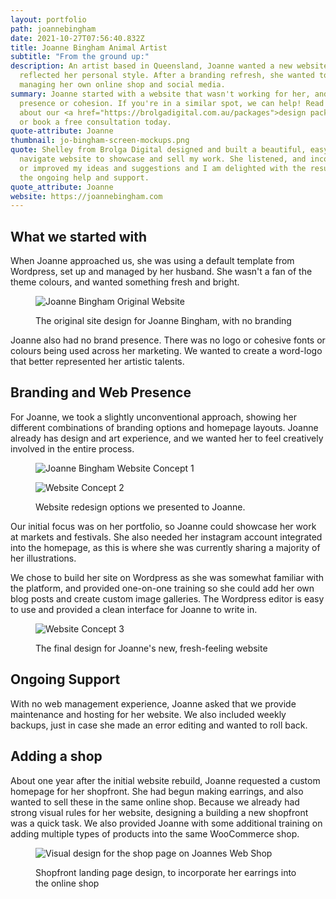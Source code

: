 ```yaml
---
layout: portfolio
path: joannebingham
date: 2021-10-27T07:56:40.832Z
title: Joanne Bingham Animal Artist
subtitle: "From the ground up:"
description: An artist based in Queensland, Joanne wanted a new website that
  reflected her personal style. After a branding refresh, she wanted to continue
  managing her own online shop and social media.
summary: Joanne started with a website that wasn't working for her, and no brand
  presence or cohesion. If you're in a similar spot, we can help! Read more
  about our <a href="https://brolgadigital.com.au/packages">design packages</a>
  or book a free consultation today.
quote-attribute: Joanne
thumbnail: jo-bingham-screen-mockups.png
quote: Shelley from Brolga Digital designed and built a beautiful, easy to
  navigate website to showcase and sell my work. She listened, and incorporated
  or improved my ideas and suggestions and I am delighted with the results, and
  the ongoing help and support.
quote_attribute: Joanne
website: https://joannebingham.com
---
```

## What we started with

When Joanne approached us, she was using a default template from Wordpress, set up and managed by her husband. She wasn't a fan of the theme colours, and wanted something fresh and bright.

<figure>

![Joanne Bingham Original Website](old-site.png "The original site design for Joanne Bingham, with no branding")

<figcaption>The original site design for Joanne Bingham, with no branding</figcaption>
</figure>

Joanne also had no brand presence. There was no logo or cohesive fonts or colours being used across her marketing. We wanted to create a word-logo that better represented her artistic talents.

## Branding and Web Presence

For Joanne, we took a slightly unconventional approach, showing her different combinations of branding options and homepage layouts. Joanne already has design and art experience, and we wanted her to feel creatively involved in the entire process.

<figure>
<div>

![Joanne Bingham Website Concept 1](mockup-1.jpg "Website redesign options we presented to Joanne.")

![Website Concept 2](mockup-2.jpg "Website redesign options we presented to Joanne.")

</div>

<figcaption>Website redesign options we presented to Joanne.</figcaption>
</figure>

Our initial focus was on her portfolio, so Joanne could showcase her work at markets and festivals. She also needed her instagram account integrated into the homepage, as this is where she was currently sharing a majority of her illustrations.

We chose to build her site on Wordpress as she was somewhat familiar with the platform, and provided one-on-one training so she could add her own blog posts and create custom image galleries. The Wordpress editor is easy to use and provided a clean interface for Joanne to write in.

<figure>

![Website Concept 3](mockup-3.jpg "The final design for Joanne's new, fresh-feeling website")

<figcaption>The final design for Joanne's new, fresh-feeling website</figcaption>
</figure>

## Ongoing Support

With no web management experience, Joanne asked that we provide maintenance and hosting for her website. We also included weekly backups, just in case she made an error editing and wanted to roll back.

## Adding a shop

About one year after the initial website rebuild, Joanne requested a custom homepage for her shopfront. She had begun making earrings, and also wanted to sell these in the same online shop. Because we already had strong visual rules for her website, designing a building a new shopfront was a quick task. We also provided Joanne with some additional training on adding multiple types of products into the same WooCommerce shop.

<figure>

![Visual design for the shop page on Joannes Web Shop](shop-update-proposal.jpg "Joanne Bingham Shop Mockup")

<figcaption>Shopfront landing page design, to incorporate her earrings into the online shop</figcaption>
</figure>